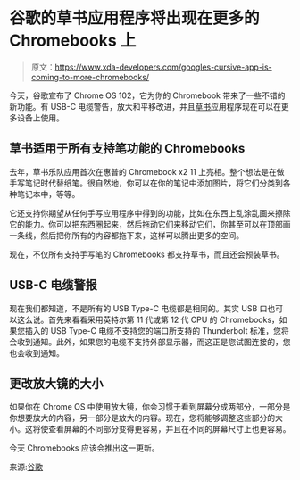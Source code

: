# 谷歌的草书应用程序将出现在更多的 Chromebooks 上

> 原文：<https://www.xda-developers.com/googles-cursive-app-is-coming-to-more-chromebooks/>

今天，谷歌宣布了 Chrome OS 102，它为你的 Chromebook 带来了一些不错的新功能。有 USB-C 电缆警告，放大和平移改进，并且[草书](https://www.xda-developers.com/google-cursive-review/)应用程序现在可以在更多设备上使用。

## 草书适用于所有支持笔功能的 Chromebooks

去年，草书乐队应用首次在惠普的 Chromebook x2 11 上亮相。整个想法是在做手写笔记时代替纸笔。很自然地，你可以在你的笔记中添加图片，将它们分类到各种笔记本中，等等。

它还支持你期望从任何手写应用程序中得到的功能，比如在东西上乱涂乱画来擦除它的能力。你可以把东西圈起来，然后拖动它们来移动它们，你甚至可以在顶部画一条线，然后把你所有的内容都拖下来，这样可以腾出更多的空间。

现在，不仅所有支持手写笔的 Chromebooks 都支持草书，而且还会预装草书。

## USB-C 电缆警报

现在我们都知道，不是所有的 USB Type-C 电缆都是相同的。其实 USB 口也可以这么说。首先来看看采用英特尔第 11 代或第 12 代 CPU 的 Chromebooks，如果您插入的 USB Type-C 电缆不支持您的端口所支持的 Thunderbolt 标准，您将会收到通知。此外，如果您的电缆不支持外部显示器，而这正是您试图连接的，您也会收到通知。

## 更改放大镜的大小

如果你在 Chrome OS 中使用放大镜，你会习惯于看到屏幕分成两部分，一部分是你想要放大的内容，另一部分是放大的内容。现在，您将能够调整这些部分的大小。这将使查看屏幕的不同部分变得更容易，并且在不同的屏幕尺寸上也更容易。

今天 Chromebooks 应该会推出这一更新。

来源:[谷歌](https://blog.google/products/chromebooks/cursive-app-and-magnification/)